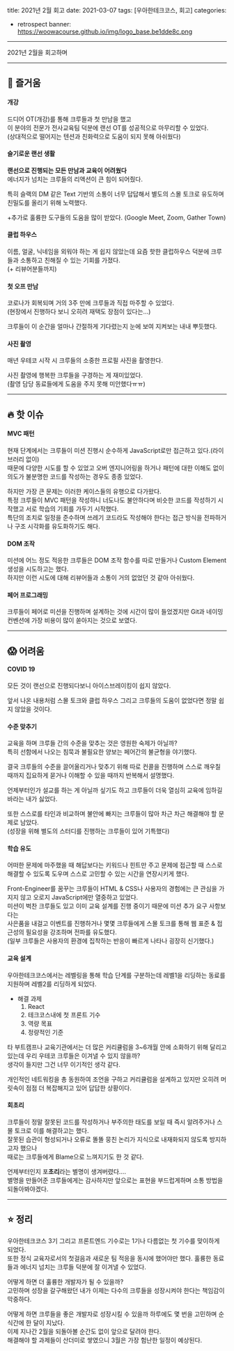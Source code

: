 title: 2021년 2월 회고
date: 2021-03-07
tags: [우아한테크코스, 회고]
categories:
- retrospect
banner: https://woowacourse.github.io/img/logo_base.be1dde8c.png

---

2021년 2월을 회고하며

<!-- more -->

---

## 🤩 즐거움

#### 개강

드디어 OT(개강)를 통해 크루들과 첫 만남을 했고  
이 분야의 전문가 전사교육팀 덕분에 랜선 OT를 성공적으로 마무리할 수 있었다.  
(상대적으로 떨어지는 텐션과 친화력으로 도움이 되지 못해 아쉬웠다)

#### 슬기로운 랜선 생활

**랜선으로 진행되는 모든 만남과 교육이 어려웠다**  
에너지가 넘치는 크루들의 리액션이 큰 힘이 되어줬다.

특히 슬랙의 DM 같은 Text 기반의 소통이 너무 답답해서 별도의 스몰 토크로 유도하며 친밀도를 올리기 위해 노력했다.

+추가로 훌륭한 도구들의 도움을 많이 받았다.
(Google Meet, Zoom, Gather Town)

#### 클럽 하우스

이름, 얼굴, 닉네임을 외워야 하는 게 쉽지 않았는데
요즘 핫한 클럽하우스 덕분에 크루들과 소통하고 친해질 수 있는 기회를 가졌다.  
(+ 리뷰어분들까지)

#### 첫 오프 만남

코로나가 회복되며 거의 3주 만에 크루들과 직접 마주할 수 있었다.  
(현장에서 진행하다 보니 오히려 재택도 장점이 있다는...)

크루들이 이 순간을 얼마나 간절하게 기다렸는지 눈에 보여 지켜보는 내내 뿌듯했다.

#### 사진 촬영

매년 우테코 시작 시 크루들의 소중한 프로필 사진을 촬영한다.

사진 촬영에 행복한 크루들을 구경하는 게 재미있었다.  
(촬영 담당 동료들에게 도움을 주지 못해 미안했다ㅠㅠ)

---

## 🔥 핫 이슈

#### MVC 패턴

현재 단계에서는 크루들이 미션 진행시 순수하게 JavaScript로만 접근하고 있다.(라이브러리 없이)  
때문에 다양한 시도를 할 수 있었고 오버 엔지니어링을 하거나 패턴에 대한 이해도 없이 의도가 불분명한 코드를 작성하는 경우도 종종 있었다.

하지만 가장 큰 문제는 이러한 케이스들의 유행으로 다가왔다.  
특정 크루들이 MVC 패턴을 작성하니 너도나도 불안하다며 비슷한 코드를 작성하기 시작했고 서로 학습의 기회를 가두기 시작했다.  
특단의 조치로 일정을 준수하며 쓰레기 코드라도 작성해야 한다는 접근 방식을 전파하거나 구조 시각화를 유도화하기도 해다.

#### DOM 조작

미션에 어느 정도 적응한 크루들은 DOM 조작 함수를 따로 만들거나 Custom Element 생성을 시도하고는 했다.  
하지만 이런 시도에 대해 리뷰어들과 소통이 거의 없었던 것 같아 아쉬웠다.

#### 페어 프로그래밍

크루들이 페어로 미션을 진행하며 설계하는 것에 시간이 많이 들었겠지만 Git과 네이밍 컨벤션에 가장 비용이 많이 쏟아지는 것으로 보였다.

---

## 😱 어려움

#### COVID 19

모든 것이 랜선으로 진행되다보니 아이스브레이킹이 쉽지 않았다.

앞서 나온 내용처럼 스몰 토크와 클럽 하우스 그리고 크루들의 도움이 없었다면 정말 쉽지 않았을 것이다.

#### 수준 맞추기

교육을 하며 크루들 간의 수준을 맞추는 것은 영원한 숙제가 아닐까?  
특히 선함에서 나오는 침묵과 불필요한 양보는 페어간의 불균형을 야기했다.

결국 크루들의 수준을 끌어올리거나 맞추기 위해 따로 컨콜을 진행하며 스스로 깨우칠 때까지 집요하게 묻거나 이해할 수 있을 때까지 반복해서 설명했다.

언제부터인가 설교를 하는 게 아닐까 싶기도 하고 크루들이 더욱 열심히 교육에 임하길 바라는 내가 싫었다.

또한 스스로를 타인과 비교하며 불안에 빠지는 크루들이 많아 차근 차근 해결해야 할 문제로 남았다.  
(성장을 위해 별도의 스터디를 진행하는 크루들이 있어 기특했다)

#### 학습 유도

어떠한 문제에 마주했을 때 해답보다는 키워드나 힌트만 주고 문제에 접근할 때 스스로 해결할 수 있도록 도우며 스스로 고민할 수 있는 시간을 연장시키게 했다.

Front-Engineer를 꿈꾸는 크루들이 HTML & CSS나 사용자의 경험에는 큰 관심을 가지지 않고 오로지 JavaScript에만 열중하고 있었다.  
미션이 벅찬 크루들도 있고 이미 교육 설계를 진행 중이기 때문에 미션 추가 요구 사항보다는  
사은품을 내걸고 이벤트를 진행하거나 몇몇 크루들에게 스몰 토크를 통해 웹 표준 & 접근성의 필요성을 강조하며 전파를 유도했다.  
(일부 크루들은 사용자의 환경에 집착하는 반응이 빠르게 나타나 굉장히 신기했다.)

#### 교육 설계

우아한테크코스에서는 레벨링을 통해 학습 단계를 구분하는데 레벨1을 리딩하는 동료를 지원하며 레벨2를 리딩하게 되었다.

- 해결 과제
  1. React
  2. 테크코스내에 첫 프론트 기수
  3. 역량 목표
  4. 정량적인 기준

타 부트캠프나 교육기관에서는 더 많은 커리큘럼을 3~6개월 안에 소화하기 위해 달리고 있는데 우리 우테코 크루들은 이겨낼 수 있지 않을까?  
생각이 들지만 그건 너무 이기적인 생각 같다.

개인적인 네트워킹을 총 동원하여 조언을 구하고 커리큘럼을 설계하고 있지만 오히려 머릿속이 점점 더 복잡해지고 있어 답답한 상황이다.

#### 회초리

크루들이 정말 잘못된 코드를 작성하거나 부주의한 태도를 보일 때 즉시 알려주거나 스몰 토크로 이를 해결하고는 했다.  
잘못된 습관이 형성되거나 오류로 똘똘 뭉친 논리가 지식으로 내재화되지 않도록 방지하고자 했으나  
때로는 크루들에게 Blame으로 느껴지기도 한 것 같다.

언제부터인지 포**초리**라는 별명이 생겨버렸다....  
별명을 만들어준 크루들에게는 감사하지만 앞으로는 표현을 부드럽게하며 소통 방법을 되돌아봐야겠다.

---

## ⭐️ 정리

우아한테크코스 3기 그리고 프론트엔드 기수로는 1기나 다름없는 첫 기수를 맞이하게 되었다.  
또한 정식 교육자로서의 첫걸음과 새로운 팀 적응을 동시에 했어야만 했다.
훌륭한 동료들과 에너지 넘치는 크루들 덕분에 잘 이겨낼 수 있었다.

어떻게 하면 더 훌륭한 개발자가 될 수 있을까?  
고민하며 성장을 갈구해왔던 내가 이제는 다수의 크루들을 성장시켜야 한다는 책임감이 막중하다.

어떻게 하면 크루들을 좋은 개발자로 성장시킬 수 있을까 하루에도 몇 번을 고민하며 순식간에 한 달이 지났다.  
이제 지나간 2월을 되돌아볼 순간도 없이 앞으로 달려야 한다.  
해결해야 할 과제들이 산더미로 쌓였으니 3월은 가장 험난한 일정이 예상된다.

